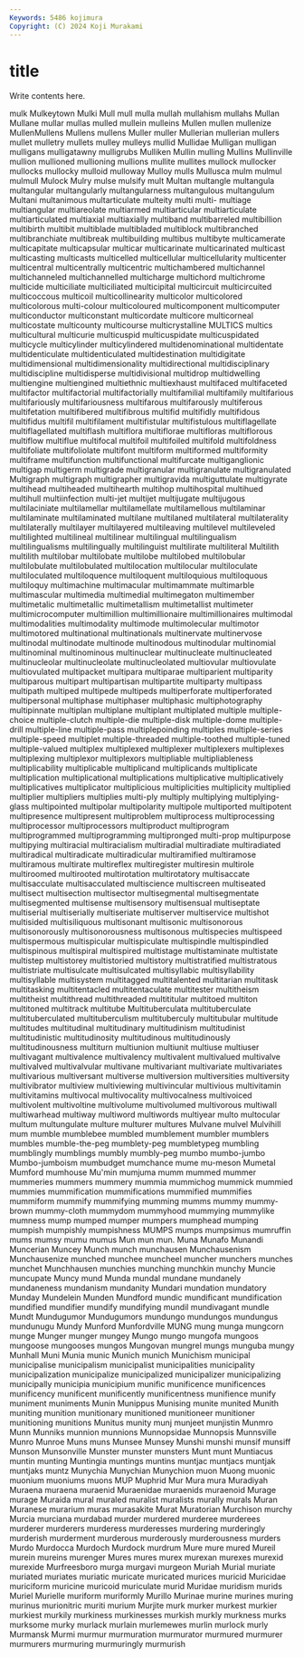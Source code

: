 ```yaml
---
Keywords: 5486 kojimura
Copyright: (C) 2024 Koji Murakami
---
```


# title

Write contents here.



 mulk Mulkeytown Mulki Mull mull mulla mullah mullahism
mullahs Mullan Mullane mullar mullas mulled mullein mulleins Mullen mullen
mullenize MullenMullens Mullens mullens Muller muller Mullerian mullerian mullers mullet
mulletry mullets mulley mulleys mullid Mullidae Mulligan mulligan mulligans mulligatawny
mulligrubs Mulliken Mullin mulling Mullins Mullinville mullion mullioned mullioning mullions
mullite mullites mullock mullocker mullocks mullocky mulloid mulloway Mulloy mulls
Mullusca mulm mulmul mulmull Mulock Mulry mulse mulsify mult Multan
multangle multangula multangular multangularly multangularness multangulous multangulum Multani multanimous multarticulate
multeity multi multi- multiage multiangular multiareolate multiarmed multiarticular multiarticulate multiarticulated
multiaxial multiaxially multiband multibarreled multibillion multibirth multibit multiblade multibladed multiblock
multibranched multibranchiate multibreak multibuilding multibus multibyte multicamerate multicapitate multicapsular multicar
multicarinate multicarinated multicast multicasting multicasts multicelled multicellular multicellularity multicenter multicentral
multicentrally multicentric multichambered multichannel multichanneled multichannelled multicharge multichord multichrome multicide
multiciliate multiciliated multicipital multicircuit multicircuited multicoccous multicoil multicollinearity multicolor multicolored
multicolorous multi-colour multicoloured multicomponent multicomputer multiconductor multiconstant multicordate multicore multicorneal
multicostate multicounty multicourse multicrystalline MULTICS multics multicultural multicurie multicuspid multicuspidate
multicuspidated multicycle multicylinder multicylindered multidenominational multidentate multidenticulate multidenticulated multidestination multidigitate
multidimensional multidimensionality multidirectional multidisciplinary multidiscipline multidisperse multidivisional multidrop multidwelling multiengine
multiengined multiethnic multiexhaust multifaced multifaceted multifactor multifactorial multifactorially multifamilial multifamily
multifarious multifariously multifariousness multifarous multifarously multiferous multifetation multifibered multifibrous multifid
multifidly multifidous multifidus multifil multifilament multifistular multifistulous multiflagellate multiflagellated multiflash
multiflora multiflorae multifloras multiflorous multiflow multiflue multifocal multifoil multifoiled multifold
multifoldness multifoliate multifoliolate multifont multiform multiformed multiformity multiframe multifunction multifunctional
multifurcate multiganglionic multigap multigerm multigrade multigranular multigranulate multigranulated Multigraph multigraph
multigrapher multigravida multiguttulate multigyrate multihead multiheaded multihearth multihop multihospital multihued
multihull multiinfection multi-jet multijet multijugate multijugous multilaciniate multilamellar multilamellate multilamellous
multilaminar multilaminate multilaminated multilane multilaned multilateral multilaterality multilaterally multilayer multilayered
multileaving multilevel multileveled multilighted multilineal multilinear multilingual multilingualism multilingualisms multilingually
multilinguist multilirate multiliteral Multilith multilith multilobar multilobate multilobe multilobed multilobular
multilobulate multilobulated multilocation multilocular multiloculate multiloculated multiloquence multiloquent multiloquious multiloquous
multiloquy multimachine multimacular multimammate multimarble multimascular multimedia multimedial multimegaton multimember
multimetalic multimetallic multimetallism multimetallist multimeter multimicrocomputer multimillion multimillionaire multimillionaires multimodal
multimodalities multimodality multimode multimolecular multimotor multimotored multinational multinationals multinervate multinervose
multinodal multinodate multinode multinodous multinodular multinomial multinominal multinominous multinuclear multinucleate
multinucleated multinucleolar multinucleolate multinucleolated multiovular multiovulate multiovulated multipacket multipara multiparae
multiparient multiparity multiparous multipart multipartisan multipartite multiparty multipass multipath multiped
multipede multipeds multiperforate multiperforated multipersonal multiphase multiphaser multiphasic multiphotography multipinnate
multiplan multiplane multiplant multiplated multiple multiple-choice multiple-clutch multiple-die multiple-disk multiple-dome
multiple-drill multiple-line multiple-pass multiplepoinding multiples multiple-series multiple-speed multiplet multiple-threaded multiple-toothed
multiple-tuned multiple-valued multiplex multiplexed multiplexer multiplexers multiplexes multiplexing multiplexor multiplexors
multipliable multipliableness multiplicability multiplicable multiplicand multiplicands multiplicate multiplication multiplicational multiplications
multiplicative multiplicatively multiplicatives multiplicator multiplicious multiplicities multiplicity multiplied multiplier multipliers
multiplies multi-ply multiply multiplying multiplying-glass multipointed multipolar multipolarity multipole multiported
multipotent multipresence multipresent multiproblem multiprocess multiprocessing multiprocessor multiprocessors multiproduct multiprogram
multiprogrammed multiprogramming multipronged multi-prop multipurpose multipying multiracial multiracialism multiradial multiradiate
multiradiated multiradical multiradicate multiradicular multiramified multiramose multiramous multirate multireflex multiregister
multiresin multirole multiroomed multirooted multirotation multirotatory multisaccate multisacculate multisacculated multiscience
multiscreen multiseated multisect multisection multisector multisegmental multisegmentate multisegmented multisense multisensory
multisensual multiseptate multiserial multiserially multiseriate multiserver multiservice multishot multisided multisiliquous
multisonant multisonic multisonorous multisonorously multisonorousness multisonous multispecies multispeed multispermous multispicular
multispiculate multispindle multispindled multispinous multispiral multispired multistage multistaminate multistate multistep
multistorey multistoried multistory multistratified multistratous multistriate multisulcate multisulcated multisyllabic multisyllability
multisyllable multisystem multitagged multitalented multitarian multitask multitasking multitentacled multitentaculate multitester
multitheism multitheist multithread multithreaded multititular multitoed multiton multitoned multitrack multitube
Multituberculata multituberculate multituberculated multituberculism multituberculy multitubular multitude multitudes multitudinal multitudinary
multitudinism multitudinist multitudinistic multitudinosity multitudinous multitudinously multitudinousness multiturn multiunion multiunit
multiuse multiuser multivagant multivalence multivalency multivalent multivalued multivalve multivalved multivalvular
multivane multivariant multivariate multivariates multivarious multiversant multiverse multiversion multiversities multiversity
multivibrator multiview multiviewing multivincular multivious multivitamin multivitamins multivocal multivocality multivocalness
multivoiced multivolent multivoltine multivolume multivolumed multivorous multiwall multiwarhead multiway multiword
multiwords multiyear multo multocular multum multungulate multure multurer multures Mulvane
mulvel Mulvihill mum mumble mumblebee mumbled mumblement mumbler mumblers mumbles
mumble-the-peg mumblety-peg mumbletypeg mumbling mumblingly mumblings mumbly mumbly-peg mumbo mumbo-jumbo
Mumbo-jumboism mumbudget mumchance mume mu-meson Mumetal Mumford mumhouse Mu'min mumjuma
mumm mummed mummer mummeries mummers mummery mummia mummichog mummick mummied
mummies mummification mummifications mummified mummifies mummiform mummify mummifying mumming mumms
mummy mummy-brown mummy-cloth mummydom mummyhood mummying mummylike mumness mump mumped
mumper mumpers mumphead mumping mumpish mumpishly mumpishness MUMPS mumps mumpsimus
mumruffin mums mumsy mumu mumus Mun mun mun. Muna Munafo
Munandi Muncerian Muncey Munch munch munchausen Munchausenism Munchausenize munched munchee
muncheel muncher munchers munches munchet Munchhausen munchies munching munchkin munchy
Muncie muncupate Muncy mund Munda mundal mundane mundanely mundaneness mundanism
mundanity Mundari mundation mundatory Munday Mundelein Munden Mundford mundic mundificant
mundification mundified mundifier mundify mundifying mundil mundivagant mundle Mundt Mundugumor
Mundugumors mundungo mundungos mundungus mundunugu Mundy Munford Munfordville MUNG mung
munga mungcorn munge Munger munger mungey Mungo mungo mungofa mungoos
mungoose mungooses mungos Mungovan mungrel mungs munguba mungy Munhall Muni
Munia munic Munich munich Munichism municipal municipalise municipalism municipalist municipalities
municipality municipalization municipalize municipalized municipalizer municipalizing municipally municipia municipium munific
munificence munificences munificency munificent munificently munificentness munifience munify muniment muniments
Munin Munippus Munising munite munited Munith muniting munition munitionary munitioned
munitioneer munitioner munitioning munitions Munitus munity munj munjeet munjistin Munmro
Munn Munniks munnion munnions Munnopsidae Munnopsis Munnsville Munro Munroe Muns
muns Munsee Munsey Munshi munshi munsif munsiff Munson Munsonville Munster
munster munsters Munt munt Muntiacus muntin munting Muntingia muntings muntins
muntjac muntjacs muntjak muntjaks muntz Munychia Munychian Munychion muon Muong
muonic muonium muoniums muons MUP Muphrid Mur Mura mura Muradiyah
Muraena muraena muraenid Muraenidae muraenids muraenoid Murage murage Muraida mural
muraled muralist muralists murally murals Muran Muranese murarium muras murasakite
Murat Muratorian Murchison murchy Murcia murciana murdabad murder murdered murderee
murderees murderer murderers murderess murderesses murdering murderingly murderish murderment murderous
murderously murderousness murders Murdo Murdocca Murdoch Murdock murdrum Mure mure
mured Mureil murein mureins murenger Mures mures murex murexan murexes
murexid murexide Murfreesboro murga murgavi murgeon Muriah Murial muriate muriated
muriates muriatic muricate muricated murices muricid Muricidae muriciform muricine muricoid
muriculate murid Muridae muridism murids Muriel Murielle muriform muriformly Murillo
Murinae murine murines muring murinus murionitric muriti murium Murjite murk
murker murkest murkier murkiest murkily murkiness murkinesses murkish murkly murkness
murks murksome murky murlack murlain murlemewes murlin murlock murly Murmansk
Murmi murmur murmuration murmurator murmured murmurer murmurers murmuring murmuringly murmurish
